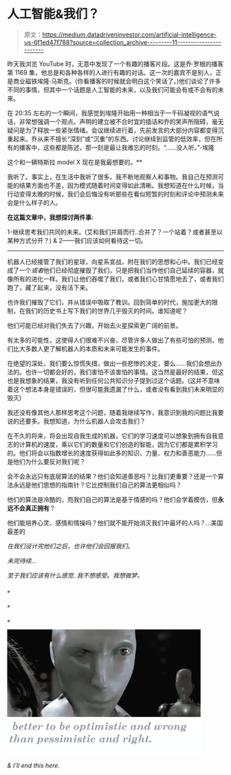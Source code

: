 # 人工智能&我们？

> 原文：<https://medium.datadriveninvestor.com/artificial-intelligence-us-6f1ed47f788?source=collection_archive---------11----------------------->

昨天我浏览 YouTube 时，无意中发现了一个有趣的播客片段。这是乔·罗根的播客第 1169 集，他总是和各种各样的人进行有趣的对话。这一次的嘉宾不是别人，正是商业磁铁埃隆·马斯克。(你看播客的时候就会明白这个笑话了。)他们谈论了许多不同的事情，但其中一个话题是人工智能的未来，以及我们可能会有或不会有的未来。

在 20:35 左右的一个瞬间，我感觉到埃隆开始用一种相当于一千码凝视的语气说话，非常想强调一个观点。声明的建立被不合时宜的插话和乔的笑声所阻碍，毫无疑问是为了释放一些紧张情绪。会议继续进行着，先前发言的大部分内容都变得沉重起来。乔从来不擅长“深刻”或“沉重”的东西。讨论继续到监管的低效率，但在所有的播客中，这些都是陈述，那一刻是最让我难忘的时刻。“……没人听。”-埃隆

这个和一辆特斯拉 model X 现在是我最想要的。**

我听了。事实上，在生活中我听了很多，我不断地观察人和事物。我自己在预测可能的结果方面也不差，因为模式随着时间变得如此清晰。我想知道在什么时候，当行动变得太晚的时候，我们会后悔没有听那些在看似短暂的时刻和评论中预测未来会是什么样子的人。

**在这篇文章中，我想探讨两件事:**

1-继续思考我们共同的未来。(艾和我们并肩而行..合并了？一个站着？或者甚至以某种方式分开？)
&
2——我们应该如何看待这一切。

________________________________________________________________

机器人已经接管了我们的星球，向星系宣战，附在我们的思想和心中。我们已经变成了一个*或者*他们已经彻底摧毁了我们，只是把我们当作他们自己延续的容器，就像所有的进化一样。我们让他们吞噬了我们，或者我们心甘情愿地去了，或者我们跑了，藏了起来，没有活下来。

也许我们摧毁了它们，并从错误中吸取了教训。回到简单的时代，施加更大的限制，在我们的历史书上写下我们的世界几乎毁灭的时间。谁知道呢？

他们可能已经对我们失去了兴趣，开始去火星探索更广阔的前景。

有太多的可能性，这使得人们很难不兴奋，尽管许多人做出了有些可怕的预测，他们比大多数人更了解机器人的本质和未来可能发生的事件。

在绝望的深处，我们要么惊慌失措，做出一些悲惨的决定，要么……我们会想出办法的。也许一切都会好的，我们害怕不该害怕的事情。这当然是最好的结果，但这也是我想象的结果，我没有听到任何公共知识分子提到过这个话题。(这并不意味着这个想法本身是错误的，但很可能我遗漏了什么，或者没有看到我们未来明显的毁灭)

我还没有像其他人那样思考这个问题，随着我继续写作，我意识到我的问题比我要说的还要多。我想知道，为什么机器人会攻击我们？

在不久的将来，将会出现自我生成的机器，它们的学习速度可以想象到拥有自我意志的计算机的速度，乘以它们的数量和它们创造的智能，因为它们都是累积学习的。他们将会以指数增长的速度获得如此多的知识、力量、权力和善恶能力……但是他们为什么要反对我们呢？

会不会永远只有底层算法的结果？他们会知道善恶吗？比我们更重要？还是一个算法永远是他们思想的指南针？它比控制我们自己的算法更相似吗？

他们的算法是冷酷的，而我们自己的算法是基于情感的吗？他们会学着模仿，但**永远不会真正拥有**？

他们能培养心灵、感情和情操吗？他们就不能开始消灭我们中最坏的人吗？...美国最差的

*在我们设计完他们之后，也许他们会回报我们。*

*未完待续…*

*至于我们应该有什么感觉..我不想感受。我想做梦。*

***。***

***。***

***。***

*![](img/650ee2bcc70a58ac2fa5b0ef94e70154.png)*

*& I’ll end this here.*